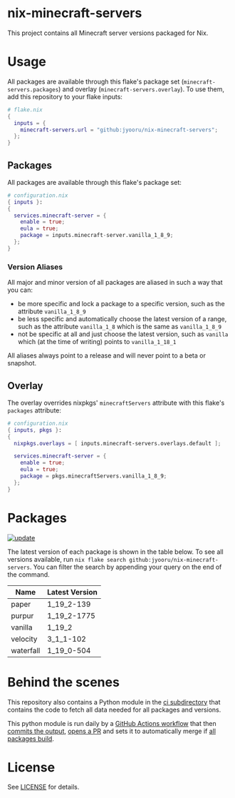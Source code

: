 # nix-minecraft-servers

This project contains all Minecraft server versions packaged for Nix.

# Usage

All packages are available through this flake's package set (`minecraft-servers.packages`) and overlay (`minecraft-servers.overlay`). To use them, add this repository to your flake inputs:

```nix
# flake.nix
{
  inputs = {
    minecraft-servers.url = "github:jyooru/nix-minecraft-servers";
  };
}
```

## Packages

All packages are available through this flake's package set:

```nix
# configuration.nix
{ inputs }:
{
  services.minecraft-server = {
    enable = true;
    eula = true;
    package = inputs.minecraft-server.vanilla_1_8_9;
  };
}
```

### Version Aliases

All major and minor version of all packages are aliased in such a way that you can:

- be more specific and lock a package to a specific version, such as the attribute `vanilla_1_8_9`
- be less specific and automatically choose the latest version of a range, such as the attribute `vanilla_1_8` which is the same as `vanilla_1_8_9`
- not be specific at all and just choose the latest version, such as `vanilla` which (at the time of writing) points to `vanilla_1_18_1`

All aliases always point to a release and will never point to a beta or snapshot.

## Overlay

The overlay overrides nixpkgs' `minecraftServers` attribute with this flake's `packages` attribute:

```nix
# configuration.nix
{ inputs, pkgs }:
{
  nixpkgs.overlays = [ inputs.minecraft-servers.overlays.default ];

  services.minecraft-server = {
    enable = true;
    eula = true;
    package = pkgs.minecraftServers.vanilla_1_8_9;
  };
}
```

# Packages

[![update](https://github.com/jyooru/nix-minecraft-servers/actions/workflows/update.yml/badge.svg?event=schedule)](https://github.com/jyooru/nix-minecraft-servers/actions/workflows/update.yml)

The latest version of each package is shown in the table below. To see all versions available, run `nix flake search github:jyooru/nix-minecraft-servers`. You can filter the search by appending your query on the end of the command.

<!-- minecraft-servers start -->

| Name      | Latest Version |
| --------- | -------------- |
| paper     | 1_19_2-139     |
| purpur    | 1_19_2-1775    |
| vanilla   | 1_19_2         |
| velocity  | 3_1_1-102      |
| waterfall | 1_19_0-504     |

<!-- minecraft-servers end -->

# Behind the scenes

This repository also contains a Python module in the [ci subdirectory](./ci) that contains the code to fetch all data needed for all packages and versions.

This python module is run daily by a [GitHub Actions workflow](./.github/workflows/update.yml) that then [commits the output](https://github.com/jyooru/nix-minecraft-servers/commits?author=github-actions%5Bbot%5D), [opens a PR](https://github.com/jyooru/nix-minecraft-servers/pulls?q=is%3Apr+chore%28packages%29%3A+update) and sets it to automatically merge if [all packages build](https://hercules-ci.com/github/jyooru/nix-minecraft-servers).

# License

See [LICENSE](LICENSE) for details.
